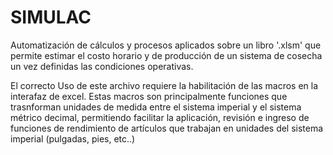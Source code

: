 # SIMULAC
Automatización de cálculos y procesos aplicados sobre un libro '.xlsm' que permite estimar el costo horario y de producción de un sistema de cosecha un vez definidas las condiciones operativas. 

El correcto Uso de este archivo requiere la habilitación de las macros en la interafaz de excel. Estas macros son principalmente funciones que trasnforman unidades de medida entre el sistema imperial y el sistema métrico decimal, permitiendo facilitar  la aplicación, revisión e ingreso de funciones de rendimiento de artículos que trabajan en unidades del sistema imperial (pulgadas, pies, etc..) 
